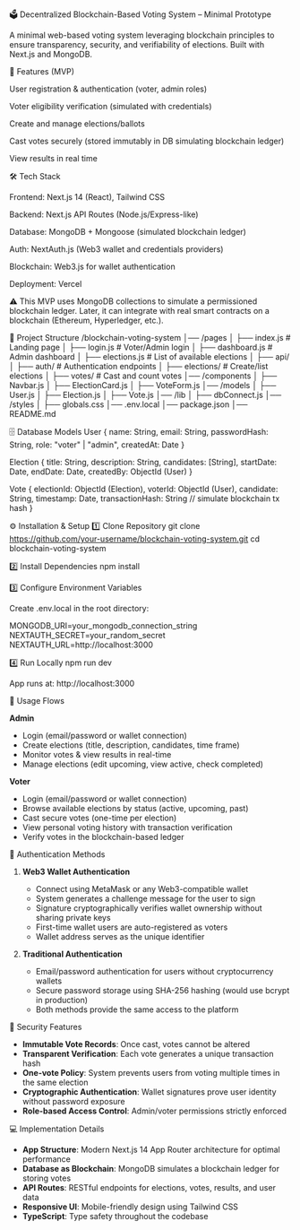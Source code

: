 🗳️ Decentralized Blockchain-Based Voting System – Minimal Prototype

A minimal web-based voting system leveraging blockchain principles to ensure transparency, security, and verifiability of elections. Built with Next.js and MongoDB.

🚀 Features (MVP)

User registration & authentication (voter, admin roles)

Voter eligibility verification (simulated with credentials)

Create and manage elections/ballots

Cast votes securely (stored immutably in DB simulating blockchain ledger)

View results in real time

🛠 Tech Stack

Frontend: Next.js 14 (React), Tailwind CSS

Backend: Next.js API Routes (Node.js/Express-like)

Database: MongoDB + Mongoose (simulated blockchain ledger)

Auth: NextAuth.js (Web3 wallet and credentials providers)

Blockchain: Web3.js for wallet authentication

Deployment: Vercel

⚠️ This MVP uses MongoDB collections to simulate a permissioned blockchain ledger. Later, it can integrate with real smart contracts on a blockchain (Ethereum, Hyperledger, etc.).

📂 Project Structure
/blockchain-voting-system
│── /pages
│   ├── index.js                # Landing page
│   ├── login.js                # Voter/Admin login
│   ├── dashboard.js            # Admin dashboard
│   ├── elections.js            # List of available elections
│   ├── api/
│       ├── auth/               # Authentication endpoints
│       ├── elections/          # Create/list elections
│       ├── votes/              # Cast and count votes
│── /components
│   ├── Navbar.js
│   ├── ElectionCard.js
│   ├── VoteForm.js
│── /models
│   ├── User.js
│   ├── Election.js
│   ├── Vote.js
│── /lib
│   ├── dbConnect.js
│── /styles
│   ├── globals.css
│── .env.local
│── package.json
│── README.md

🗄️ Database Models
User
{
  name: String,
  email: String,
  passwordHash: String,
  role: "voter" | "admin",
  createdAt: Date
}

Election
{
  title: String,
  description: String,
  candidates: [String],
  startDate: Date,
  endDate: Date,
  createdBy: ObjectId (User)
}

Vote
{
  electionId: ObjectId (Election),
  voterId: ObjectId (User),
  candidate: String,
  timestamp: Date,
  transactionHash: String // simulate blockchain tx hash
}

⚙️ Installation & Setup
1️⃣ Clone Repository
git clone https://github.com/your-username/blockchain-voting-system.git
cd blockchain-voting-system

2️⃣ Install Dependencies
npm install

3️⃣ Configure Environment Variables

Create .env.local in the root directory:

MONGODB_URI=your_mongodb_connection_string
NEXTAUTH_SECRET=your_random_secret
NEXTAUTH_URL=http://localhost:3000

4️⃣ Run Locally
npm run dev


App runs at: http://localhost:3000

📝 Usage Flows

**Admin**
- Login (email/password or wallet connection)
- Create elections (title, description, candidates, time frame)
- Monitor votes & view results in real-time
- Manage elections (edit upcoming, view active, check completed)

**Voter**
- Login (email/password or wallet connection)
- Browse available elections by status (active, upcoming, past)
- Cast secure votes (one-time per election)
- View personal voting history with transaction verification
- Verify votes in the blockchain-based ledger

🔐 Authentication Methods

1. **Web3 Wallet Authentication**
   - Connect using MetaMask or any Web3-compatible wallet
   - System generates a challenge message for the user to sign
   - Signature cryptographically verifies wallet ownership without sharing private keys
   - First-time wallet users are auto-registered as voters
   - Wallet address serves as the unique identifier

2. **Traditional Authentication**
   - Email/password authentication for users without cryptocurrency wallets
   - Secure password storage using SHA-256 hashing (would use bcrypt in production)
   - Both methods provide the same access to the platform

🧲 Security Features

- **Immutable Vote Records**: Once cast, votes cannot be altered
- **Transparent Verification**: Each vote generates a unique transaction hash
- **One-vote Policy**: System prevents users from voting multiple times in the same election
- **Cryptographic Authentication**: Wallet signatures prove user identity without password exposure
- **Role-based Access Control**: Admin/voter permissions strictly enforced

💻 Implementation Details

- **App Structure**: Modern Next.js 14 App Router architecture for optimal performance
- **Database as Blockchain**: MongoDB simulates a blockchain ledger for storing votes
- **API Routes**: RESTful endpoints for elections, votes, results, and user data
- **Responsive UI**: Mobile-friendly design using Tailwind CSS
- **TypeScript**: Type safety throughout the codebase
